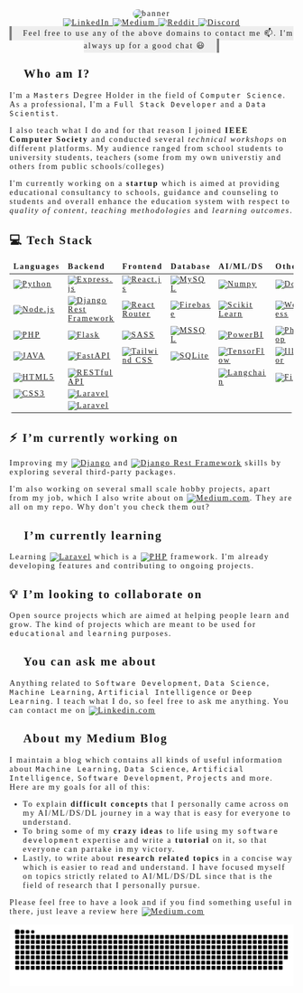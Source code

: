 <span style="font-family:verdana;letter-spacing: 2px;">

<div align='center'>
<img  src="./doc/gifs/banner.gif"
style="border-radius:10px;"
alt="banner" />

<div>
<a href="https://www.linkedin.com/in/muhammad-hammad-hassan-cs101/" target="_blank" title="muhammad-hammad-hassan-cs101">
    <img src="https://img.shields.io/badge/LinkedIn-%230077B5.svg?&style=for-the-badge&logo=linkedin&logoColor=white$fontSize=20" alt="LinkedIn">
</a>

<a href="https://medium.com/@hammad.ai" target="_blank" title="@hammad.ai">
    <img src="https://img.shields.io/badge/Medium-%230A0A0A.svg?&style=for-the-badge&logo=Medium&logoColor=white" alt="Medium">
</a>

<a href="https://www.reddit.com/u/blankscreenEXE" target="_blank" title="blankscreenEXE">
    <img src="https://img.shields.io/badge/Reddit-%23FF4500.svg?&style=for-the-badge&logo=Reddit&logoColor=white" alt="Reddit">
</a>

<a href="https://discord.com/users/@Beelze.beta#5266" target="_blank" title="@Beelze.beta#5266">
    <img src="https://img.shields.io/badge/Discord-%237289DA.svg?&style=for-the-badge&logo=Discord&logoColor=white" alt="Discord">
</a>
    
</div>
<span style="background-color:#eeeeee;padding: 5px 20px;border-right: 4px solid gray;border-left: 4px solid gray;">Feel free to use any of the above domains to contact me 📫. I'm always up for a good chat 😃</span>
</div>

## 👋 Who am I?

I'm a `Masters` Degree Holder in the field of `Computer Science`. As a professional, I'm a `Full Stack Developer` and a `Data Scientist`.

I also teach what I do and for that reason I joined **IEEE Computer Society** and conducted several *technical workshops* on different platforms. My audience ranged from school students to university students, teachers (some from my own universtiy and others from public schools/colleges)

I'm currently working on a **startup** which is aimed at providing educational consultancy to schools, guidance and counseling to students and overall enhance the education system with respect to *quality of content*, *teaching methodologies* and *learning outcomes*.

## 💻 Tech Stack

<table  style="border-color:rgb(255, 255, 255,0);border-radius:5px;background-color:rgb(255, 255, 255,0.1);overflow-x:auto;">
<thead >
    <td><b>Languages</b></td>
    <td><b>Backend</b></td>
    <td><b>Frontend</b></td>
    <td><b>Database</b></td>
    <td><b>AI/ML/DS</b></td>
    <td><b>Other</b></td>
</thead>
<tr>
    <td>
        <a href="https://www.python.org/" target="_blank" title="Go To Official Page">
            <img alt="Python" src="https://img.shields.io/badge/python-3670A0?style=for-the-badge&logo=python&logoColor=ffdd54">
        </a>
    </td>
    <td>
        <a href="https://expressjs.com/" target="_blank" title="Go To Official Page">
            <img alt="Express.js" src="https://img.shields.io/badge/express.js-%23404d59.svg?style=for-the-badge&logo=express&logoColor=%2361DAFB">
        </a>
    </td>
    <td>
        <a href="https://reactjs.org/" target="_blank" title="Go To Official Page">
            <img alt="React.js" src="https://img.shields.io/badge/react-%2320232a.svg?style=for-the-badge&logo=react&logoColor=%2361DAFB">
        </a>
    </td>
    <td>
        <a href="https://www.mysql.com/" target="_blank" title="Go To Official Page">
            <img alt="MySQL" src="https://img.shields.io/badge/mysql-%2300f.svg?style=for-the-badge&logo=mysql&logoColor=white">
        </a>
    </td>
    <td>
        <a href="https://numpy.org/" target="_blank" title="Go To Official Page">
            <img alt="Numpy" src="https://img.shields.io/badge/numpy-%23013243.svg?style=for-the-badge&logo=numpy&logoColor=white">
        </a>
    </td>
    <td>
        <a href="https://www.docker.com/" target="_blank" title="Go To Official Page">
            <img alt="Docker" src="https://img.shields.io/badge/Docker-blue.svg?style=for-the-badge&logo=docker&logoColor=white">
        </a>
    </td>
</tr>
<tr>
    <td>
        <a href="https://nodejs.org/" target="_blank" title="Go To Official Page">
            <img alt="Node.js" src="https://img.shields.io/badge/node.js-6DA55F?style=for-the-badge&logo=node.js&logoColor=white">
        </a>
    </td>
    <td>
        <a href="https://www.django-rest-framework.org/" target="_blank" title="Go To Official Page">
            <img alt="Django Rest Framework" src="https://img.shields.io/badge/DRF-%23a30000?style=for-the-badge&logo=django&logoColor=white">
        </a>
    </td>
    <td>
        <a href="https://reactrouter.com/" target="_blank" title="Go To Official Page">
            <img alt="React Router" src="https://img.shields.io/badge/React_Router-CA4245?style=for-the-badge&logo=react-router&logoColor=white">
        </a>
    </td>
    <td>
        <a href="https://firebase.google.com/" target="_blank" title="Go To Official Page">
            <img alt="Firebase" src="https://img.shields.io/badge/firebase-%23039BE5.svg?style=for-the-badge&logo=firebase">
        </a>
    </td>
    <td>
        <a href="https://scikit-learn.org/" target="_blank" title="Go To Official Page">
            <img alt="Scikit Learn" src="https://img.shields.io/badge/scikit--learn-%23F7931E.svg?style=for-the-badge&logo=scikit-learn&logoColor=white">
        </a>
    </td>
    <td>
        <a href="https://wordpress.org/" target="_blank" title="Go To Official Page">
            <img alt="Wordpress" src="https://img.shields.io/badge/Wordpress-%23000000.svg?style=for-the-badge&logo=wordpress&logoColor=white">
        </a>
    </td>
</tr>
<tr>
    <td>
        <a href="https://www.php.net/" target="_blank" title="Go To Official Page">
            <img alt="PHP" src="https://img.shields.io/badge/php-%238993be.svg?style=for-the-badge&logo=php&logoColor=%23232531">
        </a>
    </td>
    <td>
        <a href="https://flask.palletsprojects.com/" target="_blank" title="Go To Official Page">
            <img alt="Flask" src="https://img.shields.io/badge/flask-%2307581D.svg?style=for-the-badge&logo=flask&logoColor=white">
        </a>
    </td>
    <td>
        <a href="https://sass-lang.com/" target="_blank" title="Go To Official Page">
            <img alt="SASS" src="https://img.shields.io/badge/SASS-hotpink.svg?style=for-the-badge&logo=SASS&logoColor=white">
        </a>
    </td>
    <td>
        <a href="https://www.microsoft.com/en-us/sql-server" target="_blank" title="Go To Official Page">
            <img alt="MSSQL" src="https://img.shields.io/badge/MSSQL-blue.svg?style=for-the-badge&logo=microsoft-sql-server&logoColor=white">
        </a>
    </td>
    <td>
        <a href="https://powerbi.microsoft.com/" target="_blank" title="Go To Official Page">
            <img alt="PowerBI" src="https://img.shields.io/badge/PowerBI-%234E7CFC.svg?style=for-the-badge&logo=power-bi">
        </a>
    </td>
    <td>
        <a href="https://www.adobe.com/products/photoshop.html" target="_blank" title="Go To Official Page">
            <img alt="Photoshop" src="https://img.shields.io/badge/photoshop-%23093540.svg?style=for-the-badge&logo=adobephotoshop&logoColor=#3ac5ea">
        </a>
    </td>
</tr>
<tr>
    <td>
        <a href="https://www.java.com/" target="_blank" title="Go To Official Page">
            <img alt="JAVA" src="https://img.shields.io/badge/&#127861;-JAVA-%23ED8B00.svg?style=for-the-badge&logo=java&logoColor=white">
        </a>
    </td>
    <td>
        <a href="https://fastapi.tiangolo.com/" target="_blank" title="Go To Official Page">
            <img alt="FastAPI" src="https://img.shields.io/badge/FastAPI-%232AB199?style=for-the-badge&logo=fastapi&logoColor=white">
        </a>
    </td>
    <td>
        <a href="https://tailwindcss.com/" target="_blank" title="Go To Official Page">
            <img alt="Tailwind CSS" src="https://img.shields.io/badge/tailwindcss-%2338B2AC.svg?style=for-the-badge&logo=tailwind-css&logoColor=white">
        </a>
    </td>
    <td>
        <a href="https://www.sqlite.org/" target="_blank" title="Go To Official Page">
            <img alt="SQLite" src="https://img.shields.io/badge/SQLite-gray.svg?style=for-the-badge&logo=SQLite&logoColor=white">
        </a>
    </td>
    <td>
        <a href="https://www.tensorflow.org/" target="_blank" title="Go To Official Page">
            <img alt="TensorFlow" src="https://img.shields.io/badge/TensorFlow-FF6F00.svg?style=for-the-badge&logo=TensorFlow&logoColor=white">
        </a>
    </td>
    <td>
        <a href="https://www.adobe.com/products/illustrator.html" target="_blank" title="Go To Official Page">
            <img alt="Illustrator" src="https://img.shields.io/badge/Illustrator-%23402A09.svg?style=for-the-badge&logo=adobeillustrator&logoColor=%23E9A641">
        </a>
    </td>
</tr>
<tr>
    <td>
        <a href="https://developer.mozilla.org/en-US/docs/Web/HTML" target="_blank" title="Go To Official Page">
            <img alt="HTML5" src="https://img.shields.io/badge/html5-%23E34F26.svg?style=for-the-badge&logo=html5&logoColor=white">
        </a>
    </td>
    <td>
        <a href="https://restfulapi.net/" target="_blank" title="Go To Official Page">
            <img alt="RESTful API" src="https://img.shields.io/badge/&#9881;-RESTfulAPI-%234775f2.svg?style=for-the-badge&logo=restapi">
        </a>
    </td>
    <td></td>
    <td></td>
    <td>
        <a href="https://langchain.org/" target="_blank" title="Go To Official Page">
            <img alt="Langchain" src="https://img.shields.io/badge/&#129436;&#128279;-LangChain-%23e4e4e4.svg?style=for-the-badge&logo=LangChain&logoColor=white">
        </a>
    </td>
    <td>
        <a href="https://www.figma.com/" target="_blank" title="Go To Official Page">
            <img alt="Figma" src="https://img.shields.io/badge/figma-%23F24E1E.svg?style=for-the-badge&logo=figma&logoColor=white">
        </a>
    </td>
</tr>
<tr>
    <td>
        <a href="https://developer.mozilla.org/en-US/docs/Web/CSS" target="_blank" title="Go To Official Page">
            <img alt="CSS3" src="https://img.shields.io/badge/css3-%231572B6.svg?style=for-the-badge&logo=css3&logoColor=white">
        </a>
    </td>
    <td>
        <a href="https://laravel.com/" target="_blank" title="Go To Official Page">
            <img alt="Laravel" src="https://img.shields.io/badge/laravel-%23fb503b.svg?style=for-the-badge&logo=laravel&logoColor=white">
        </a>
    </td>
    <td></td>
    <td></td>
    <td></td>
    <td></td>
</tr>
<tr>
    <td></td>
    <td>
        <a href="https://laravel.com/" target="_blank" title="Go To Official Page">
            <img alt="Laravel" src="https://img.shields.io/badge/Django-%230C4B33?style=for-the-badge&logo=django&logoColor=white">
        </a>
    </td>
    <td></td>
    <td></td>
    <td></td>
    <td></td>
</tr>
</table>

<!-- --------------- Extra badges --------------- -->
<!--<td><img  alt="React native"  src="https://img.shields.io/badge/react_native-%2320232a.svg?style=for-the-badge&logo=react&logoColor=%2361DAFB"></td>-->

## ⚡️ I’m currently working on

Improving my [![Django](https://img.shields.io/badge/Django-%230C4B33?style=flat&logo=django&logoColor=white)](https://www.djangoproject.com/) and [![Django Rest Framework](https://img.shields.io/badge/Django_Rest_Framework-%23a30000?style=flat&logo=django&logoColor=white)](https://www.django-rest-framework.org/) skills by exploring several third-party packages.

I'm also working on several small scale hobby projects, apart from my job, which I also write about on 
[![Medium.com](https://img.shields.io/badge/Medium.com-%230A0A0A.svg?&style=flat&logo=Medium&logoColor=white)](https://medium.com/@hammad.ai). They are all on my repo. Why don't you check them out?
 
## 🌱 I’m currently learning

Learning [![Laravel](https://img.shields.io/badge/laravel-%23fb503b.svg?style=flat&logo=laravel&logoColor=white)](https://laravel.com/) which is a [![PHP](https://img.shields.io/badge/PHP-%23787CB5?style=flat&logo=php&logoColor=white)](https://www.php.net/) framework. I'm already developing features and contributing to ongoing projects.

## 💡 I’m looking to collaborate on

Open source projects which are aimed at helping people learn and grow. The kind of projects which are meant to be used for `educational` and `learning` purposes.

## 📣 You can ask me about

Anything related to `Software Development`, `Data Science`, `Machine Learning`, `Artificial Intelligence` or `Deep Learning`. I teach what I do, so feel free to ask me anything. You can contact me on [![Linkedin.com](https://img.shields.io/badge/LinkedIn-%230077B5.svg?&style=flat&logo=linkedin&logoColor=white$fontSize=20)](https://www.linkedin.com/in/muhammad-hammad-hassan-cs101/)

## 📜 About my Medium Blog
I maintain a blog which contains all kinds of useful information about `Machine Learning`, `Data Science`, `Artificial Intelligence`, `Software Development`, `Projects` and more. Here are my goals for all of this:
- To explain **difficult concepts** that I personally came across on my AI/ML/DS/DL journey in a way that is easy for everyone to understand.
- To bring some of my **crazy ideas** to life using my `software development` expertise and write a **tutorial** on it, so that everyone can partake in my victory.
- Lastly, to write about **research related topics** in a concise way which is easier to read and understand. I have focused myself on topics strictly related to AI/ML/DS/DL since that is the field of research that I personally pursue.

Please feel free to have a look and if you find something useful in there, just leave a review here [![Medium.com](https://img.shields.io/badge/Medium.com-%230A0A0A.svg?&style=flat&logo=Medium&logoColor=white)](https://medium.com/@hammad.ai)

<p align="center">
  <img  src="./doc/gifs/grid-snake.svg"
    alt="snake gif" />
</p>
</span>
